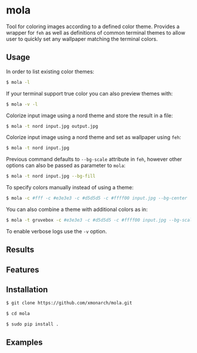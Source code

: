 # mola

Tool for coloring images according to a defined color theme. Provides a wrapper for `feh` as well as definitions
of common terminal themes to allow user to quickly set any wallpaper matching the terminal colors.

## Usage

In order to list existing color themes: 
```bash
$ mola -l
```

If your terminal support true color you can also preview themes with:
```bash
$ mola -v -l
```

Colorize input image using a nord theme and store the result in a file:
```bash
$ mola -t nord input.jpg output.jpg
```
Colorize input image using a nord theme and set as wallpaper using `feh`:
```bash
$ mola -t nord input.jpg
```

Previous command defaults to `--bg-scale` attribute in `feh`, however other options can also be passed as parameter to `mola`:
```bash
$ mola -t nord input.jpg --bg-fill
```

To specify colors manually instead of using a theme:
```bash
$ mola -c #fff -c #e3e3e3 -c #d5d5d5 -c #ffff00 input.jpg --bg-center
```

You can also combine a theme with additional colors as in:
```bash
$ mola -t gruvebox -c #e3e3e3 -c #d5d5d5 -c #ffff00 input.jpg --bg-scale
```

To enable verbose logs use the `-v` option.

## Results

## Features

## Installation

```bash
$ git clone https://github.com/xmonarch/mola.git
```

```bash
$ cd mola
```

```bash
$ sudo pip install .
```

## Examples
